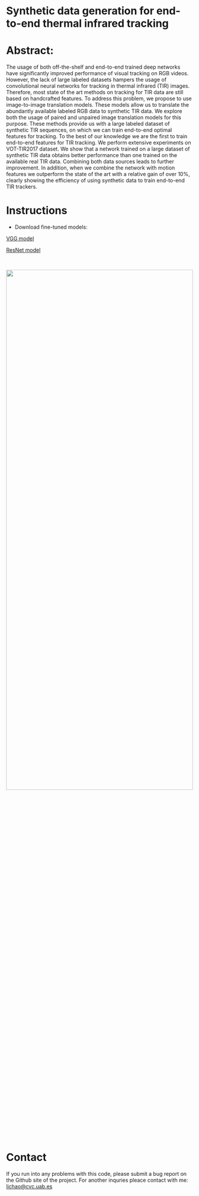 # Synthetic data generation for end-to-end thermal infrared tracking

# Abstract: 
The usage of both off-the-shelf and end-to-end trained deep networks have significantly improved performance of visual tracking on RGB videos. However, the lack of large labeled datasets hampers the usage of convolutional neural networks for tracking in thermal infrared (TIR) images. Therefore, most state of the art methods on tracking for TIR data are still based on handcrafted features. To address this problem, we propose to use image-to-image translation models. These models allow us to translate the abundantly available labeled RGB data to synthetic TIR data. We explore both the usage of paired and unpaired image translation models for this purpose. These methods provide us with a large labeled dataset of synthetic TIR sequences, on which we can train end-to-end optimal features for tracking. To the best of our knowledge we are the first to train end-to-end features for TIR tracking.
We perform extensive experiments on VOT-TIR2017 dataset. We show that a network trained on a large dataset of synthetic TIR data obtains better performance than one trained on the available real TIR data. Combining both data sources leads to further improvement. In addition, when we combine the network with motion features we outperform the state of the art with a relative gain of over 10\%, clearly showing the efficiency of using synthetic data to train end-to-end TIR trackers.


# Instructions


- Download fine-tuned models:

[VGG model](https://drive.google.com/file/d/1J_jl6DMRL0f503TOwRKHOsNH6DnJYyqM/view?usp=sharing)

[ResNet model](https://drive.google.com/file/d/1gdcd1OSfz8LnOjea3AtYqp9UTtn61EST/view?usp=sharing)



<br>
<p align="center"><img width="100%" height='60%'src="/home/lichao/projects/TIR2018/review/aar.png" /></p>


# Contact
If you run into any problems with this code, please submit a bug report on the Github site of the project. For another inquries pleace contact with me: lichao@cvc.uab.es
